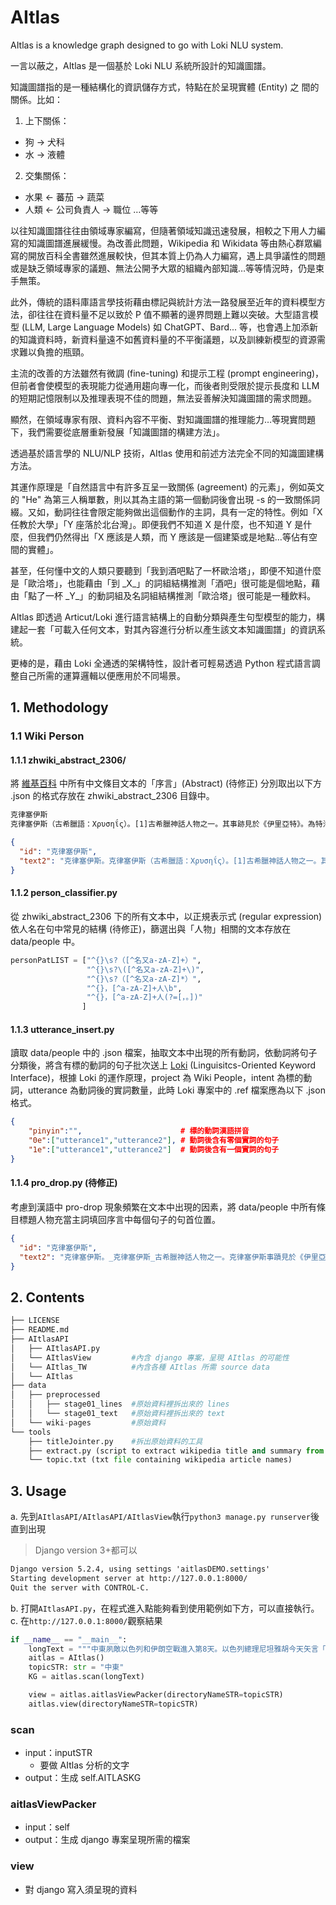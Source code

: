 # AItlas

AItlas is a knowledge graph designed to go with Loki NLU system.

一言以蔽之，AItlas 是一個基於 Loki NLU 系統所設計的知識圖譜。

知識圖譜指的是一種結構化的資訊儲存方式，特點在於呈現實體 (Entity) 之 間的關係。比如：

1.  上下關係：

- 狗 -> 犬科
- 水 -> 液體

2. 交集關係：

- 水果 <- 蕃茄 -> 蔬菜
- 人類 <- 公司負責人 -> 職位
  …等等

以往知識圖譜往往由領域專家編寫，但隨著領域知識迅速發展，相較之下用人力編寫的知識圖譜進展緩慢。為改善此問題，Wikipedia 和 Wikidata 等由熱心群眾編寫的開放百科全書雖然進展較快，但其本質上仍為人力編寫，遇上具爭議性的問題或是缺乏領域專家的議題、無法公開予大眾的組織內部知識…等等情況時，仍是束手無策。

此外，傳統的語料庫語言學技術藉由標記與統計方法一路發展至近年的資料模型方法，卻往往在資料量不足以致於 P 值不顯著的邊界問題上難以突破。大型語言模型 (LLM, Large Language Models) 如 ChatGPT、Bard... 等，也會遇上加添新的知識資料時，新資料量遠不如舊資料量的不平衡議題，以及訓練新模型的資源需求難以負擔的瓶頸。

主流的改善的方法雖然有微調 (fine-tuning) 和提示工程 (prompt engineering)，但前者會使模型的表現能力從通用趨向專一化，而後者則受限於提示長度和 LLM 的短期記憶限制以及推理表現不佳的問題，無法妥善解決知識圖譜的需求問題。

顯然，在領域專家有限、資料內容不平衡、對知識圖譜的推理能力…等現實問題下，我們需要從底層重新發展「知識圖譜的構建方法」。

透過基於語言學的 NLU/NLP 技術，AItlas 使用和前述方法完全不同的知識圖建構方法。

其運作原理是「自然語言中有許多互呈一致關係 (agreement) 的元素」，例如英文的 "He" 為第三人稱單數，則以其為主語的第一個動詞後會出現 -s 的一致關係詞綴。又如，動詞往往會限定能夠做出這個動作的主詞，具有一定的特性。例如「X 任教於大學」「Y 座落於北台灣」。即便我們不知道 X 是什麼，也不知道 Y 是什麼，但我們仍然得出「X 應該是人類，而 Y 應該是一個建築或是地點…等佔有空間的實體」。

甚至，任何懂中文的人類只要聽到「我到酒吧點了一杯歐洽塔」，即便不知道什麼是「歐洽塔」，也能藉由「到 \_X\_」的詞組結構推測「酒吧」很可能是個地點，藉由「點了一杯 \_Y\_」的動詞組及名詞組結構推測「歐洽塔」很可能是一種飲料。

AItlas 即透過 Articut/Loki 進行語言結構上的自動分類與產生句型模型的能力，構建起一套「可載入任何文本，對其內容進行分析以產生該文本知識圖譜」的資訊系統。

更棒的是，藉由 Loki 全通透的架構特性，設計者可輕易透過 Python 程式語言調整自己所需的運算邏輯以便應用於不同場景。

## 1. Methodology

### 1.1 Wiki Person

#### 1.1.1 zhwiki_abstract_2306/

將 [維基百科](https://www.wikipedia.org/) 中所有中文條目文本的「序言」(Abstract) (待修正) 分別取出以下方 .json 的格式存放在 zhwiki_abstract_2306 目錄中。

```txt
克律塞伊斯
克律塞伊斯（古希臘語：Χρυσηΐς）。[1]古希臘神話人物之一。其事跡見於《伊里亞特》。為特洛伊阿波羅祭司克律塞斯之女，為阿伽門農所俘。後者沉迷於其美貌而拒絕其父贖回，遂遭太陽神降瘟疫於希臘聯軍，使之迫於壓力而派奧德修斯將其送回。一說她與阿伽門農結合，生下一子。其形象於相關藝術作品中得到廣泛反映。
```

```json
{
  "id": "克律塞伊斯",
  "text2": "克律塞伊斯。克律塞伊斯（古希臘語：Χρυσηΐς）。[1]古希臘神話人物之一。其事跡見於《伊里亞特》。為特洛伊阿波羅祭司克律塞斯之女，為阿伽門農所俘。後者沉迷於其美貌而拒絕其父贖回，遂遭太陽神降瘟疫於希臘聯軍，使之迫於壓力而派奧德修斯將其送回。一說她與阿伽門農結合，生下一子。其形象於相關藝術作品中得到廣泛反映。"
}
```

#### 1.1.2 person_classifier.py

從 zhwiki_abstract_2306 下的所有文本中，以正規表示式 (regular expression) 依人名在句中常見的結構 (待修正)，篩選出與「人物」相關的文本存放在 data/people 中。

```python
personPatLIST = ["^{}\s?（[^名又a-zA-Z]+）",
                 "^{}\s?\([^名又a-zA-Z]+\)",
                 "^{}\s?（[^名又a-zA-Z]*）",
                 "^{}，[^a-zA-Z]+人\b",
                 "^{}，[^a-zA-Z]+人(?=[，。])"
                ]
```

#### 1.1.3 utterance_insert.py

讀取 data/people 中的 .json 檔案，抽取文本中出現的所有動詞，依動詞將句子分類後，將含有標的動詞的句子批次送上 [Loki](https://api.droidtown.co/document/#Loki) (Linguisitcs-Oriented Keyword Interface)，根據 Loki 的運作原理，project 為 Wiki People，intent 為標的動詞，utterance 為動詞後的實詞數量，此時 Loki 專案中的 .ref 檔案應為以下 .json 格式。

```json
{
    "pinyin":"",                      # 標的動詞漢語拼音
    "0e":["utterance1","utterance2"], # 動詞後含有零個實詞的句子
    "1e":["utterance1","utterance2"]  # 動詞後含有一個實詞的句子
}
```

#### 1.1.4 pro_drop.py (待修正)

考慮到漢語中 pro-drop 現象頻繁在文本中出現的因素，將 data/people 中所有條目標題人物充當主詞填回序言中每個句子的句首位置。

```json
{
  "id": "克律塞伊斯",
  "text2": "克律塞伊斯。_克律塞伊斯_古希臘神話人物之一。克律塞伊斯事蹟見於《伊里亞特》。_克律塞伊斯_爲特洛伊阿波羅祭司克律塞斯之女，_克律塞伊斯_爲阿伽門農所俘。_克律塞伊斯_後者沉迷於其美貌而拒絕其父贖回，_克律塞伊斯_遂遭太陽神降瘟疫於希臘聯軍，克律塞伊斯使之迫於壓力而派奧德修斯將其送回。_克律塞伊斯_一說她與阿伽門農結合，克律塞伊斯生下一子。克律塞伊斯形象於相關藝術作品中得到廣泛反映"
}
```

## 2. Contents

```python
├── LICENSE
├── README.md
├── AItlasAPI
│   ├── AItlasAPI.py
│   └── AItlasView         #內含 django 專案，呈現 AItlas 的可能性
│   └── AItlas_TW          #內含各種 AItlas 所需 source data
│   └── AItlas
├── data
│   ├── preprocessed
│   │   ├── stage01_lines  #原始資料裡拆出來的 lines
│   │   └── stage01_text   #原始資料裡拆出來的 text
│   └── wiki-pages         #原始資料
└── tools
    ├── titleJointer.py    #拆出原始資料的工具
    ├── extract.py (script to extract wikipedia title and summary from topic.txt
    └── topic.txt (txt file containing wikipedia article names)
```

## 3. Usage

a. 先到`AItlasAPI/AItlasAPI/AItlasView`執行`python3 manage.py runserver`後直到出現

> Django version 3+都可以

```md
Django version 5.2.4, using settings 'aitlasDEMO.settings'
Starting development server at http://127.0.0.1:8000/
Quit the server with CONTROL-C.
```

b. 打開`AItlasAPI.py`，在程式進入點能夠看到使用範例如下方，可以直接執行。
c. 在`http://127.0.0.1:8000/`觀察結果

```python
if __name__ == "__main__":
    longText = """中東夙敵以色列和伊朗空戰進入第8天。以色列總理尼坦雅胡今天矢言「消除」伊朗構成的核子和彈道飛彈威脅。法新社報導，尼坦雅胡（Benjamin Netanyahu）在南部城巿俾什巴（Beersheba）告訴記者：「我們致力於信守摧毀核威脅的承諾、針對以色列的核滅絕威脅。」伊朗今天的飛彈攻勢擊中當地一間醫院。"""
    aitlas = AItlas()
    topicSTR: str = "中東"
    KG = aitlas.scan(longText)

    view = aitlas.aitlasViewPacker(directoryNameSTR=topicSTR)
    aitlas.view(directoryNameSTR=topicSTR)
```

### scan
- input：inputSTR
  - 要做 AItlas 分析的文字
- output：生成 self.AITLASKG

### aitlasViewPacker
- input：self
- output：生成 django 專案呈現所需的檔案

### view
- 對 django 寫入須呈現的資料

